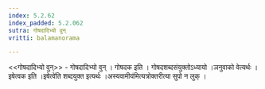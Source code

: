 ```yaml
---
index: 5.2.62
index_padded: 5.2.062
sutra: गोषदादिभ्यो वुन्
vritti: balamanorama

---
```

<<गोषदादिभ्यो वुन्>> - गोषदादिभ्यो वुन् । गोषदक इति । गोषदशब्दसंयुक्तोऽध्यायो ।ञनुवाको वेत्यर्थः । इषेत्वक इति ।इषेत्वे॑ति शब्दयुक्त इत्यर्थः ।अस्यवामीय॑मित्यत्रोक्तरीत्या सुपो न लुक् । 